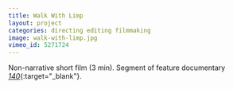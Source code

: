 ```yaml
---
title: Walk With Limp
layout: project
categories: directing editing filmmaking
image: walk-with-limp.jpg
vimeo_id: 5271724
---
```


Non-narrative short film (3 min). Segment of feature documentary
[_140_](http://www.imdb.com/title/tt1436308/){:target="_blank"}.
